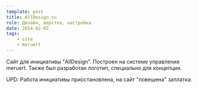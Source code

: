 ```yaml
---
template: post
title: AllDesign.su
role: Дизайн, верстка, настройка
date: 2014-02-02
tags:
    - site
    - meruert
---
```


Сайт для инициативы "AllDesign". Построен на системе управления meruert. Также был разработан логотип, специально для концепции.

UPD: Работа инициативы приостановлена, на сайт "повешена" заплатка.
